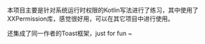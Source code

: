 本项目主要是针对系统运行时权限的Kotlin写法进行了练习，其中使用了XXPermission库，感觉很好用，可以在其它项目中进行使用。

还集成了同一作者的Toast框架，just for fun ~